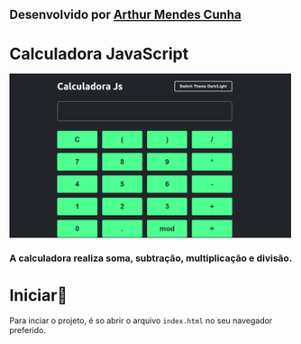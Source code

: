 ## Desenvolvido por [Arthur Mendes Cunha](https://github.com/mendesarthur)

# Calculadora JavaScript

<img src= "./img/calculadora.png" width= "500px">

### A calculadora realiza **soma**, **subtração**, **multiplicação** e **divisão**.


# Iniciar🚀

 Para inciar o projeto, é so abrir o arquivo `index.html` no seu navegador preferido.
